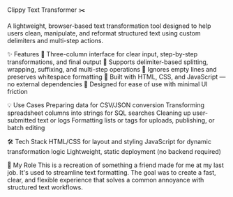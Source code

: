 Clippy Text Transformer ✂️

A lightweight, browser-based text transformation tool designed to help users clean, manipulate, and reformat structured text using custom delimiters and multi-step actions.

✨ Features
    🔹 Three-column interface for clear input, step-by-step transformations, and final output
    🔹 Supports delimiter-based splitting, wrapping, suffixing, and multi-step operations
    🔹 Ignores empty lines and preserves whitespace formatting
    🔹 Built with HTML, CSS, and JavaScript — no external dependencies
    🔹 Designed for ease of use with minimal UI friction

💡 Use Cases
    Preparing data for CSV/JSON conversion
    Transforming spreadsheet columns into strings for SQL searches
    Cleaning up user-submitted text or logs
    Formatting lists or tags for uploads, publishing, or batch editing  

🛠️ Tech Stack
    HTML/CSS for layout and styling
    JavaScript for dynamic transformation logic
    Lightweight, static deployment (no backend required)  

🎯 My Role
    This is a recreation of something a friend made for me at my last job. It's used to streamline text formatting. The goal was to create a fast, clear, and flexible experience that solves a common annoyance with structured text workflows.

